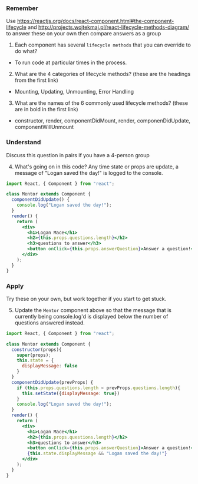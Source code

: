 ### Remember

Use https://reactjs.org/docs/react-component.html#the-component-lifecycle and http://projects.wojtekmaj.pl/react-lifecycle-methods-diagram/ to answer these on your own then compare answers as a group

1.  Each component has several `lifecycle methods` that you can override to do what?
  - To run code at particular times in the process.

2.  What are the 4 categories of lifecycle methods? (these are the headings from the first link)
  - Mounting, Updating, Unmounting, Error Handling

3.  What are the names of the 6 commonly used lifecycle methods? (these are in bold in the first link)
  - constructor, render, componentDidMount, render, componenDidUpdate, componentWillUnmount

### Understand

Discuss this question in pairs if you have a 4-person group

4.  What's going on in this code?
    Any time state or props are update, a message of "Logan saved the day!" is logged to the console.


```jsx
import React, { Component } from "react";

class Mentor extends Component {
  componentDidUpdate() {
    console.log("Logan saved the day!");
  }
  render() {
    return (
      <div>
        <h1>Logan Mace</h1>
        <h2>{this.props.questions.length}</h2>
        <h3>questions to answer</h3>
        <button onClick={this.props.answerQuestion}>Answer a question!</button>
      </div>
    );
  }
}
```

### Apply

Try these on your own, but work together if you start to get stuck.

5.  Update the `Mentor` component above so that the message that is currently being console.log'd is displayed below the number of questions answered instead.

```jsx
import React, { Component } from "react";

class Mentor extends Component {
  constructor(props){
    super(props);
    this.state = {
      displayMessage: false
    }
  }
  componentDidUpdate(prevProps) {
    if (this.props.questions.length < prevProps.questions.length){
      this.setState({displayMessage: true})
    }
    console.log("Logan saved the day!");
  }
  render() {
    return (
      <div>
        <h1>Logan Mace</h1>
        <h2>{this.props.questions.length}</h2>
        <h3>questions to answer</h3>
        <button onClick={this.props.answerQuestion}>Answer a question!</button>
        {this.state.displayMessage && "Logan saved the day!"}
      </div>
    );
  }
}
```
